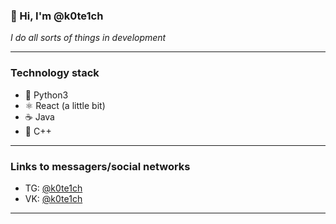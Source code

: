 <!--
**k0te1ch/k0te1ch** is a ✨ _special_ ✨ repository because its `README.md` (this file) appears on your GitHub profile.

Here are some ideas to get you started:

- 🔭 I’m currently working on ...
- 🌱 I’m currently learning ...
- 👯 I’m looking to collaborate on ...
- 🤔 I’m looking for help with ...
- 💬 Ask me about ...
- 📫 How to reach me: ...
- 😄 Pronouns: ...
- ⚡ Fun fact: ...
-->

### 👋 Hi, I'm @k0te1ch  

_I do all sorts of things in development_

---

### Technology stack
- 🐍 Python3
- ⚛️ React (a little bit)
- ☕ Java
- 🚬 C++

---

### Links to messagers/social networks
- TG: [@k0te1ch](https://t.me/k0te1ch)
- VK: [@k0te1ch](https://vk.com/k0te1ch)

---

